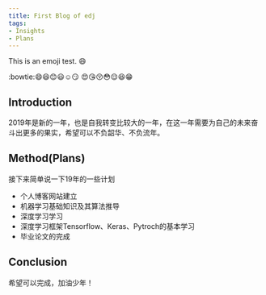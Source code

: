 ```yaml
---
title: First Blog of edj
tags:
- Insights
- Plans
---
```


This is an emoji test. :smile:

:bowtie::smile::laughing::blush::smiley::relaxed::smirk:
:heart_eyes::kissing_heart::kissing_closed_eyes::flushed::relieved::satisfied::grin:

## Introduction

2019年是新的一年，也是自我转变比较大的一年，在这一年需要为自己的未来奋斗出更多的果实，希望可以不负韶华、不负流年。



## Method(Plans)

接下来简单说一下19年的一些计划

* 个人博客网站建立
* 机器学习基础知识及其算法推导
* 深度学习学习
* 深度学习框架Tensorflow、Keras、Pytroch的基本学习
* 毕业论文的完成

##  Conclusion

希望可以完成，加油少年！